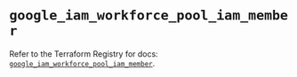 # `google_iam_workforce_pool_iam_member`

Refer to the Terraform Registry for docs: [`google_iam_workforce_pool_iam_member`](https://registry.terraform.io/providers/hashicorp/google-beta/6.49.3/docs/resources/google_iam_workforce_pool_iam_member).
